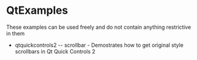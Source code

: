# QtExamples

These examples can be used freely and do not contain anything restrictive in them

- qtquickcontrols2
-- scrollbar - Demostrates how to get original style scrollbars in Qt Quick Controls 2

